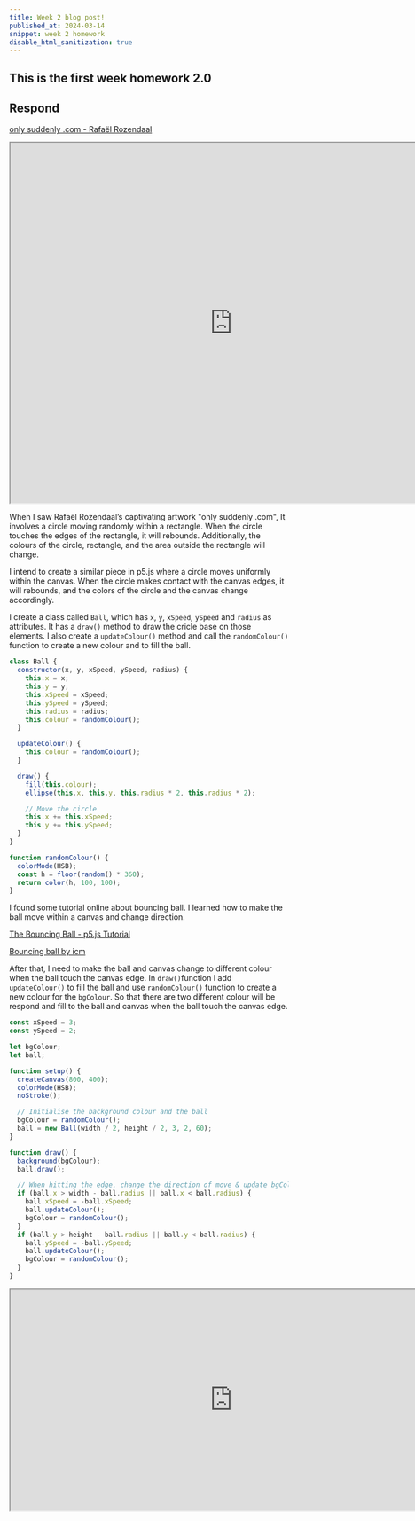 ```yaml
---
title: Week 2 blog post!
published_at: 2024-03-14
snippet: week 2 homework
disable_html_sanitization: true
---
```


## This is the first week homework 2.0

## Respond

[only suddenly .com - Rafaël Rozendaal](https://www.onlysuddenly.com/)

<iframe src="https://www.onlysuddenly.com"width="800" height="650"></iframe>

When I saw Rafaël Rozendaal’s captivating artwork "only suddenly .com", It involves a circle moving randomly within a rectangle. When the circle touches the edges of the rectangle, it will rebounds. Additionally, the colours of the circle, rectangle, and the area outside the rectangle will change.

I intend to create a similar piece in p5.js where a circle moves uniformly within the canvas. When the circle makes contact with the canvas edges, it will rebounds, and the colors of the circle and the canvas change accordingly.

I create a class called `Ball`, which has `x`, `y`, `xSpeed`, `ySpeed` and `radius` as attributes. It has a `draw()` method to draw the cricle base on those elements. I also create a `updateColour()` method and call the `randomColour()` function to create a new colour and to fill the ball.

```js
class Ball {
  constructor(x, y, xSpeed, ySpeed, radius) {
    this.x = x;
    this.y = y;
    this.xSpeed = xSpeed;
    this.ySpeed = ySpeed;
    this.radius = radius;
    this.colour = randomColour();
  }

  updateColour() {
    this.colour = randomColour();
  }

  draw() {
    fill(this.colour);
    ellipse(this.x, this.y, this.radius * 2, this.radius * 2);

    // Move the circle
    this.x += this.xSpeed;
    this.y += this.ySpeed;
  }
}

function randomColour() {
  colorMode(HSB);
  const h = floor(random() * 360);
  return color(h, 100, 100);
}
```

I found some tutorial online about bouncing ball. I learned how to make the ball move within a canvas and change direction.

[The Bouncing Ball - p5.js Tutorial](https://www.youtube.com/watch?v=LO3Awjn_gyU)

[Bouncing ball by icm](https://editor.p5js.org/icm/sketches/BJKWv5Tn)

After that, I need to make the ball and canvas change to different colour when the ball touch the canvas edge. In `draw()`function I add `updateColour()` to fill the ball and use `randomColour()` function to create a new colour for the `bgColour`. So that there are two different colour will be respond and fill to the ball and canvas when the ball touch the canvas edge.

```js
const xSpeed = 3;
const ySpeed = 2;

let bgColour;
let ball;

function setup() {
  createCanvas(800, 400);
  colorMode(HSB);
  noStroke();

  // Initialise the background colour and the ball
  bgColour = randomColour();
  ball = new Ball(width / 2, height / 2, 3, 2, 60);
}

function draw() {
  background(bgColour);
  ball.draw();

  // When hitting the edge, change the direction of move & update bgColour + circleColour
  if (ball.x > width - ball.radius || ball.x < ball.radius) {
    ball.xSpeed = -ball.xSpeed;
    ball.updateColour();
    bgColour = randomColour();
  }
  if (ball.y > height - ball.radius || ball.y < ball.radius) {
    ball.ySpeed = -ball.ySpeed;
    ball.updateColour();
    bgColour = randomColour();
  }
}
```

<iframe src="https://editor.p5js.org/BenDQL/full/PUXGMg-7C"width="800" height="400"></iframe>
